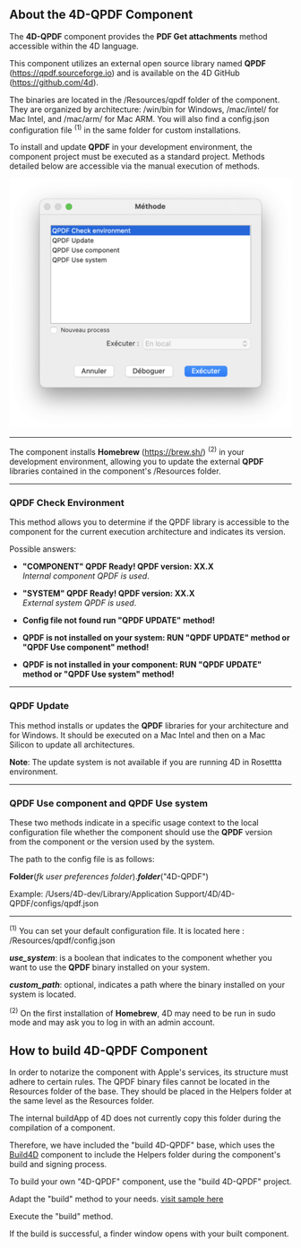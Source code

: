 ## __About the 4D-QPDF Component__

The __4D-QPDF__ component provides the __PDF Get attachments__ method accessible within the 4D language.

This component utilizes an external open source library named __QPDF__ (https://qpdf.sourceforge.io) and is available on the 4D GitHub (https://github.com/4d).

The binaries are located in the /Resources/qpdf folder of the component. They are organized by architecture: /win/bin for Windows, /mac/intel/ for Mac Intel, and /mac/arm/ for Mac ARM. 
You will also find a config.json configuration file <sup>(1)</sup> in the same folder for custom installations.


To install and update __QPDF__ in your development environment, the component project must be executed as a standard project. 
Methods detailed below are accessible via the manual execution of methods.

![Exposed methods](https://github.com/4d/4D-QPDF/blob/main/pictures/QPDF-EXEC-METHODS.png)


---

The component installs __Homebrew__ (https://brew.sh/) <sup>(2)</sup> in your development environment, allowing you to update the external __QPDF__ libraries contained in the component's /Resources folder.



--- 

### QPDF Check Environment

This method allows you to determine if the QPDF library is accessible to the component for the current execution architecture and indicates its version.

Possible answers:

- **"COMPONENT" QPDF Ready! QPDF version: XX.X**  
  _Internal component QPDF is used_.

- **"SYSTEM" QPDF Ready! QPDF version: XX.X**  
  _External system QPDF is used_.

- **Config file not found run "QPDF UPDATE" method!**

- **QPDF is not installed on your system: RUN "QPDF UPDATE" method or "QPDF Use component" method!**

- **QPDF is not installed in your component: RUN "QPDF UPDATE" method or "QPDF Use system" method!**



--- 

### QPDF Update

This method installs or updates the __QPDF__ libraries for your architecture and for Windows. 
It should be executed on a Mac Intel and then on a Mac Silicon to update all architectures.

__Note__: The update system is not available if you are running 4D in Rosettta environment.


--- 

### QPDF Use component and QPDF Use system

These two methods indicate in a specific usage context to the local configuration file whether the component should use the __QPDF__ version from the component or the version used by the system.

The path to the config file is as follows:

__Folder__(_fk user preferences folder_).___folder___("4D-QPDF")

Example:
/Users/4D-dev/Library/Application Support/4D/4D-QPDF/configs/qpdf.json

---

<sup>(1)</sup> 
You can set your default configuration file. 
It is located here : /Resources/qpdf/config.json

  ___use_system___: is a boolean that indicates to the component whether you want to use the __QPDF__ binary installed on your system.

  ___custom_path___: optional, indicates a path where the binary installed on your system is located.


<sup>(2)</sup>
On the first installation of __Homebrew__, 4D may need to be run in sudo mode and may ask you to log in with an admin account.

## __How to build 4D-QPDF Component__

In order to notarize the component with Apple's services, its structure must adhere to certain rules. 
The QPDF binary files cannot be located in the Resources folder of the base. They should be placed in the Helpers folder at the same level as the Resources folder.

The internal buildApp of 4D does not currently copy this folder during the compilation of a component.

Therefore, we have included the "build 4D-QPDF" base, which uses the [Build4D](https://github.com/4d-depot/Build4D) component to include the Helpers folder during the component's build and signing process.

To build your own "4D-QPDF" component, use the "build 4D-QPDF" project.

Adapt the "build" method to your needs. [visit sample here](https://blog.4d.com/build-your-compiled-structure-or-component-with-build4d/)

Execute the "build" method.

If the build is successful, a finder window opens with your built component.
